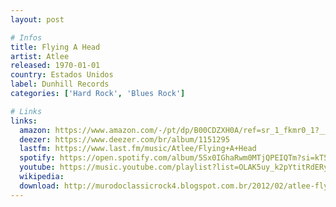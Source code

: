 ```yaml
---
layout: post

# Infos
title: Flying A Head
artist: Atlee
released: 1970-01-01
country: Estados Unidos
label: Dunhill Records
categories: ['Hard Rock', 'Blues Rock']

# Links
links:
  amazon: https://www.amazon.com/-/pt/dp/B00CDZXH0A/ref=sr_1_fkmr0_1?__mk_pt_BR=%C3%85M%C3%85%C5%BD%C3%95%C3%91&dchild=1&keywords=flying+ahead+atlee&qid=1614481345&sr=8-1-fkmr0&tag=kvnol08-20
  deezer: https://www.deezer.com/br/album/1151295
  lastfm: https://www.last.fm/music/Atlee/Flying+A+Head
  spotify: https://open.spotify.com/album/5Sx0IGhaRwm0MTjQPEIQTm?si=kT5YJwFNTy2RkejGsdYuCQ
  youtube: https://music.youtube.com/playlist?list=OLAK5uy_k2pYtitRdERySSFFpN50INgngyiUF1gn8
  wikipedia:
  download: http://murodoclassicrock4.blogspot.com.br/2012/02/atlee-flying-ahead-1970.html
---
```

